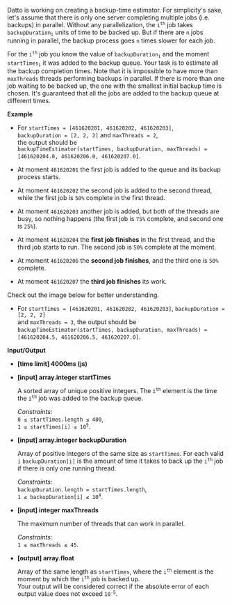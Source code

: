 <p>Datto is working on creating a backup-time estimator. For simplicity's sake, let's assume that there is only one server completing multiple jobs (i.e. backups) in parallel. Without any parallelization, the <code>i<sup>th</sup></code> job takes <code>backupDuration<sub>i</sub></code> units of time to be backed up. But if there are <code>n</code> jobs running in parallel, the backup process goes <code>n</code> times slower for each job.</p>
<p>For the <code>i<sup>th</sup></code> job you know the value of <code>backupDuration<sub>i</sub></code> and the moment <code>startTimes<sub>i</sub></code> it was added to the backup queue. Your task is to estimate all the backup completion times. Note that it is impossible to have more than <code>maxThreads</code> threads performing backups in parallel. If there is more than one job waiting to be backed up, the one with the smallest initial backup time is chosen. It's guaranteed that all the jobs are added to the backup queue at different times.</p>
<p><strong>Example</strong></p>
<ul>
<li>
<p>For <code>startTimes = [461620201, 461620202, 461620203]</code>,<br>
<code>backupDuration = [2, 2, 2]</code> and <code>maxThreads = 2</code>,<br>
the output should be<br>
<code>backupTimeEstimator(startTimes, backupDuration, maxThreads) = [461620204.0, 461620206.0, 461620207.0]</code>.</p>
</li>
<li>
<p>At moment <code>461620201</code> the first job is added to the queue and its backup process starts.</p>
</li>
<li>
<p>At moment <code>461620202</code> the second job is added to the second thread, while the first job is <code>50%</code> complete in the first thread.</p>
</li>
<li>
<p>At moment <code>461620203</code> another job is added, but both of the threads are busy, so nothing happens (the first job is <code>75%</code> complete, and second one is <code>25%</code>).</p>
</li>
<li>
<p>At moment <code>461620204</code> the <strong>first job finishes</strong> in the first thread, and the third job starts to run. The second job is <code>50%</code> complete at the moment.</p>
</li>
<li>
<p>At moment <code>461620206</code> the <strong>second job finishes</strong>, and the third one is <code>50%</code> complete.</p>
</li>
<li>
<p>At moment <code>461620207</code> the <strong>third job finishes</strong> its work.</p>
</li>
</ul>
<p>Check out the image below for better understanding.<br>
<img src="https://codefightsuserpics.s3.amazonaws.com/tasks/backupTimeEstimator/img/example.jpg?_tm=1470252491403" alt=""></p>
<ul>
<li>For <code>startTimes = [461620201, 461620202, 461620203]</code>, <code>backupDuration = [2, 2, 2]</code><br>
and <code>maxThreads = 3</code>, the output should be<br>
<code>backupTimeEstimator(startTimes, backupDuration, maxThreads) = [461620204.5, 461620206.5, 461620207.0]</code>.</li>
</ul>
<p><strong>Input/Output</strong></p>
<ul>
<li><strong>[time limit] 4000ms (js)</strong></li>
</ul>
<ul>
<li>
<p><strong>[input] array.integer startTimes</strong></p>
<p>A sorted array of unique positive integers. The <code>i<sup>th</sup></code> element is the time the <code>i<sup>th</sup></code> job was added to the backup queue.</p>
<p><em>Constraints:</em><br>
<code>0 ≤ startTimes.length ≤ 400</code>,<br>
<code>1 ≤ startTimes[i] ≤ 10<sup>9</sup></code>.</p>
</li>
<li>
<p><strong>[input] array.integer backupDuration</strong></p>
<p>Array of positive integers of the same size as <code>startTimes</code>. For each valid <code>i</code> <code>backupDuration[i]</code> is the amount of time it takes to back up the <code>i<sup>th</sup></code> job if there is only one running thread.</p>
<p><em>Constraints:</em><br>
<code>backupDuration.length = startTimes.length</code>,<br>
<code>1 ≤ backupDuration[i] ≤ 10<sup>4</sup></code>.</p>
</li>
<li>
<p><strong>[input] integer maxThreads</strong></p>
<p>The maximum number of threads that can work in parallel.</p>
<p><em>Constraints:</em><br>
<code>1 ≤ maxThreads ≤ 45</code>.</p>
</li>
<li>
<p><strong>[output] array.float</strong></p>
<p>Array of the same length as <code>startTimes</code>, where the <code>i<sup>th</sup></code> element is the moment by which the <code>i<sup>th</sup></code> job is backed up.<br>
Your output will be considered correct if the absolute error of each output value does not exceed <code>10<sup>-5</sup></code>.</p>
</li>
</ul>